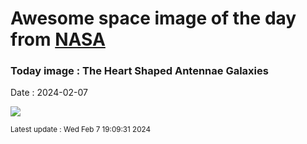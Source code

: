 
# Awesome space image of the day from [NASA](https://api.nasa.gov/)

### Today image : The Heart Shaped Antennae Galaxies
Date : 2024-02-07

![](https://apod.nasa.gov/apod/image/2402/Antennae_Biggs_960.jpg)

<small>Latest update : Wed Feb  7 19:09:31 2024</small>
        